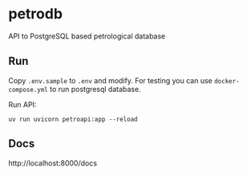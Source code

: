 # petrodb

API to PostgreSQL based petrological database

## Run

Copy `.env.sample` to `.env` and modify. For testing you can use
`docker-compose.yml` to run postgresql database.

Run API:
```
uv run uvicorn petroapi:app --reload
```

## Docs

http://localhost:8000/docs
